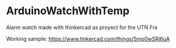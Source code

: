 # ArduinoWatchWithTemp

Alarm watch made with thinkercad as proyect for the UTN Fra

Working sample:
https://www.tinkercad.com/things/5mp0wSRj6uA
